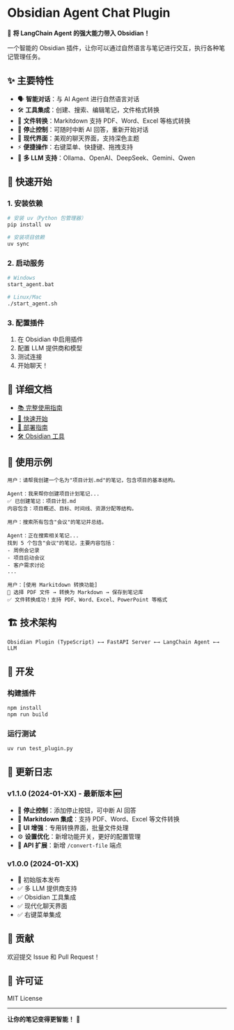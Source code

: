 # Obsidian Agent Chat Plugin

🤖 **将 LangChain Agent 的强大能力带入 Obsidian！**

一个智能的 Obsidian 插件，让你可以通过自然语言与笔记进行交互，执行各种笔记管理任务。

## ✨ 主要特性

- 🗣️ **智能对话**：与 AI Agent 进行自然语言对话
- 🛠️ **工具集成**：创建、搜索、编辑笔记，文件格式转换
- 📄 **文件转换**：Markitdown 支持 PDF、Word、Excel 等格式转换
- 🛑 **停止控制**：可随时中断 AI 回答，重新开始对话
- 🎨 **现代界面**：美观的聊天界面，支持深色主题
- ⚡ **便捷操作**：右键菜单、快捷键、拖拽支持
- 🔌 **多 LLM 支持**：Ollama、OpenAI、DeepSeek、Gemini、Qwen

## 🚀 快速开始

### 1. 安装依赖
```bash
# 安装 uv（Python 包管理器）
pip install uv

# 安装项目依赖
uv sync
```

### 2. 启动服务
```bash
# Windows
start_agent.bat

# Linux/Mac
./start_agent.sh
```

### 3. 配置插件
1. 在 Obsidian 中启用插件
2. 配置 LLM 提供商和模型
3. 测试连接
4. 开始聊天！

## 📖 详细文档

- [📚 完整使用指南](USER_GUIDE.md)
- [🚀 快速开始](GETTING_STARTED.md)
- [🔧 部署指南](README_DEPLOYMENT.md)
- [🛠️ Obsidian 工具](README_OBSIDIAN_TOOLS.md)

## 🎯 使用示例

```
用户：请帮我创建一个名为"项目计划.md"的笔记，包含项目的基本结构。

Agent：我来帮你创建项目计划笔记...
✅ 已创建笔记：项目计划.md
内容包含：项目概述、目标、时间线、资源分配等结构。

用户：搜索所有包含"会议"的笔记并总结。

Agent：正在搜索相关笔记...
找到 5 个包含"会议"的笔记，主要内容包括：
- 周例会记录
- 项目启动会议
- 客户需求讨论
...

用户：[使用 Markitdown 转换功能]
📄 选择 PDF 文件 → 转换为 Markdown → 保存到笔记库
✅ 文件转换成功！支持 PDF、Word、Excel、PowerPoint 等格式
```

## 🏗️ 技术架构

```
Obsidian Plugin (TypeScript) ←→ FastAPI Server ←→ LangChain Agent ←→ LLM
```

## 🔧 开发

### 构建插件
```bash
npm install
npm run build
```

### 运行测试
```bash
uv run test_plugin.py
```

## 📝 更新日志

### v1.1.0 (2024-01-XX) - 最新版本 🆕
- 🛑 **停止控制**：添加停止按钮，可中断 AI 回答
- 📄 **Markitdown 集成**：支持 PDF、Word、Excel 等文件转换
- 🎨 **UI 增强**：专用转换界面，批量文件处理
- ⚙️ **设置优化**：新增功能开关，更好的配置管理
- 🔧 **API 扩展**：新增 `/convert-file` 端点

### v1.0.0 (2024-01-XX)
- 🎉 初始版本发布
- ✅ 多 LLM 提供商支持
- ✅ Obsidian 工具集成
- ✅ 现代化聊天界面
- ✅ 右键菜单集成

## 🤝 贡献

欢迎提交 Issue 和 Pull Request！

## 📄 许可证

MIT License

---

**让你的笔记变得更智能！** 🚀
